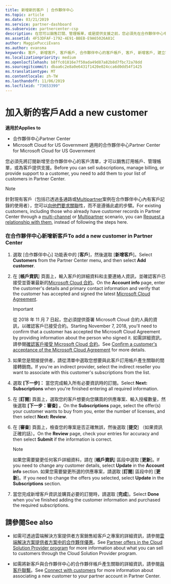 ```yaml
---
title: 新增新的客戶 | 合作夥伴中心
ms.topic: article
ms.date: 03/21/2019
ms.service: partner-dashboard
ms.subservice: partnercenter-csp
description: 在您可以銷售訂閱、管理帳單，或是提供支援之前，您必須先在合作夥伴中心中建立客戶的記錄。
ms.assetid: 4F53DFAF-1792-4E91-BBEB-E9A65026A81C
author: MaggiePucciEvans
ms.author: evansma
keywords: 客戶, 新增客戶, 客戶帳戶, 合作夥伴中心的客戶帳戶, 客戶, 新增客戶, 建立客戶帳戶
ms.localizationpriority: medium
ms.openlocfilehash: b8ffc01816e7f50ada49d87a82b8d7fbc72a78dd
ms.sourcegitcommit: dbaa6c2e8a0e6431f1420e024cca6d0dd54f1425
ms.translationtype: MT
ms.contentlocale: zh-TW
ms.lasthandoff: 11/06/2019
ms.locfileid: "73653399"
---
```

# <a name="add-a-new-customer"></a><span data-ttu-id="d4600-104">加入新的客戶</span><span class="sxs-lookup"><span data-stu-id="d4600-104">Add a new customer</span></span>

<span data-ttu-id="d4600-105">**適用於**</span><span class="sxs-lookup"><span data-stu-id="d4600-105">**Applies to**</span></span>

-  <span data-ttu-id="d4600-106">合作夥伴中心</span><span class="sxs-lookup"><span data-stu-id="d4600-106">Partner Center</span></span>
-  <span data-ttu-id="d4600-107">Microsoft Cloud for US Government 適用的合作夥伴中心</span><span class="sxs-lookup"><span data-stu-id="d4600-107">Partner Center for Microsoft Cloud for US Government</span></span>

<span data-ttu-id="d4600-108">您必須先將訂閱新增至合作夥伴中心的客戶清單，才可以銷售訂用帳戶、管理帳單，或為客戶提供支援。</span><span class="sxs-lookup"><span data-stu-id="d4600-108">Before you can sell subscriptions, manage billing, or provide support to a customer, you need to add them to your list of customers in Partner  Center.</span></span>

>[!NOTE]
><span data-ttu-id="d4600-109">針對現有客戶（包括已透過[多](multichannel.md)通路或[Multipartner](multipartner.md)案例在合作夥伴中心內有客戶記錄的使用者），您可以[向他們要求關聯](request-a-relationship-with-a-customer.md)性，而不是遵循此處的步驟。</span><span class="sxs-lookup"><span data-stu-id="d4600-109">For existing customers, including those who already have customer records in Partner Center through a [multi-channel](multichannel.md) or [Multipartner](multipartner.md) scenario, you can [Request a relationship with them](request-a-relationship-with-a-customer.md), instead of following the steps here.</span></span>

### <a name="to-add-a-new-customer-in-partner-center"></a><span data-ttu-id="d4600-110">在合作夥伴中心新增新客戶</span><span class="sxs-lookup"><span data-stu-id="d4600-110">To add a new customer in Partner Center</span></span>

1. <span data-ttu-id="d4600-111">選取 [合作夥伴中心] 功能表中的 [**客戶**]，然後選取 [**新增客戶**]。</span><span class="sxs-lookup"><span data-stu-id="d4600-111">Select **Customers** from the Partner Center menu, and then select **Add customer**.</span></span>

2. <span data-ttu-id="d4600-112">在 [**帳戶資訊**] 頁面上，輸入客戶的詳細資料和主要連絡人資訊，並確認客戶已接受並簽署最新的[Microsoft Cloud 合約](agreements.md)。</span><span class="sxs-lookup"><span data-stu-id="d4600-112">On the **Account info** page, enter the customer's details and primary contact information and verify that the customer has accepted and signed the latest [Microsoft Cloud Agreement](agreements.md).</span></span>

    >[!IMPORTANT]
      > <span data-ttu-id="d4600-113">從 2018 年 11 月 7 日起，您必須提供簽署 Microsoft Cloud 合約人員的資訊，以確認客戶已接受合約。</span><span class="sxs-lookup"><span data-stu-id="d4600-113">Starting November 7, 2018, you'll need to confirm that a customer has accepted the Microsoft Cloud Agreement by providing information about the person who signed it.</span></span> <span data-ttu-id="d4600-114">如需詳細資訊，請參閱[確認客戶接受 Microsoft Cloud 合約](confirm-consent.md)。</span><span class="sxs-lookup"><span data-stu-id="d4600-114">See [Confirm a customer's acceptance of the Microsoft Cloud Agreement](confirm-consent.md) for more details.</span></span>

3. <span data-ttu-id="d4600-115">如果您是間接提供者，請從清單中選取您想要與此客戶訂用帳戶產生關聯的間接轉銷商。</span><span class="sxs-lookup"><span data-stu-id="d4600-115">If you're an indirect provider, select the indirect reseller you want to associate with this customer's subscriptions from the list.</span></span>

4. <span data-ttu-id="d4600-116">選取 **[下一步]：** 當您完成輸入所有必要資訊時的訂閱。</span><span class="sxs-lookup"><span data-stu-id="d4600-116">Select **Next: Subscriptions** when you're finished entering all required information.</span></span>

5. <span data-ttu-id="d4600-117">在 [**訂閱**] 頁面上，選取您的客戶想要向您購買的供應專案、輸入授權數量，然後選取 **[下一步：審查]** 。</span><span class="sxs-lookup"><span data-stu-id="d4600-117">On the **Subscriptions** page, select the offer(s) your customer wants to buy from you, enter the number of licenses, and then select **Next: Review**.</span></span>

6. <span data-ttu-id="d4600-118">在 [**審查**] 頁面上，檢查您的專案是否正確無誤，然後選取 [**提交**] （如果資訊正確的話）。</span><span class="sxs-lookup"><span data-stu-id="d4600-118">On the **Review** page, check your entries for accuracy and then select **Submit** if the information is correct.</span></span>

    >[!NOTE]
    ><span data-ttu-id="d4600-119">如果您需要變更任何客戶詳細資料，請在 [**帳戶資訊**] 區段中選取 [**更新**]。</span><span class="sxs-lookup"><span data-stu-id="d4600-119">If you need to change any customer details, select **Update** in the **Account info** section.</span></span> <span data-ttu-id="d4600-120">如果您需要變更所選的供應專案，請選取 [**訂閱**] 區段中的 [**更新**]。</span><span class="sxs-lookup"><span data-stu-id="d4600-120">If you need to change the offers you selected, select **Update** in the **Subscriptions** section.</span></span>

7. <span data-ttu-id="d4600-121">當您完成新增客戶資訊並購買必要的訂閱時，請選取 [**完成**]。</span><span class="sxs-lookup"><span data-stu-id="d4600-121">Select **Done** when you've finished adding the customer information and purchased the required subscriptions.</span></span>

## <a name="see-also"></a><span data-ttu-id="d4600-122">請參閱</span><span class="sxs-lookup"><span data-stu-id="d4600-122">See also</span></span>

- <span data-ttu-id="d4600-123">如需可透過雲端解決方案提供者方案銷售給客戶之專案的詳細資訊，請參閱[雲端解決方案提供者方案中的合作夥伴優惠](csp-offers.md)。</span><span class="sxs-lookup"><span data-stu-id="d4600-123">See [Partner offers in the Cloud Solution Provider program](csp-offers.md) for more information about what you can sell to customers through the Cloud Solution Provider program.</span></span>

- <span data-ttu-id="d4600-124">如需將新客戶與合作夥伴中心的合作夥伴帳戶產生關聯的詳細資訊，請參閱[與客戶聯繫](customer-accounts.md)。</span><span class="sxs-lookup"><span data-stu-id="d4600-124">See [Connect with customers](customer-accounts.md) for more information about associating a new customer to your partner account in Partner Center.</span></span>